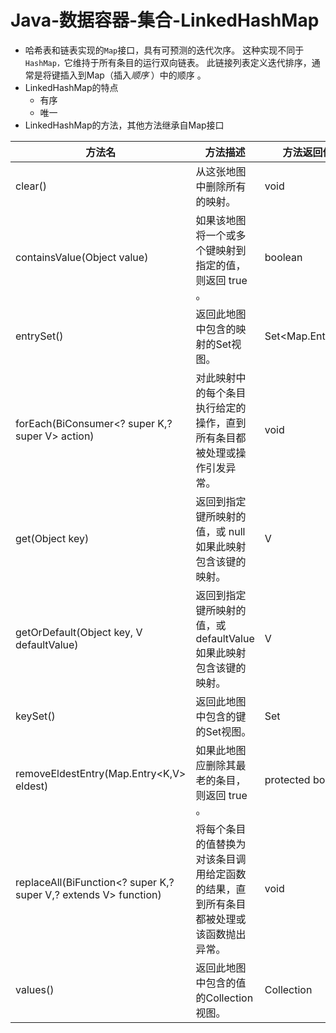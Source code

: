 # Java-数据容器-集合-LinkedHashMap

- 哈希表和链表实现的`Map`接口，具有可预测的迭代次序。  这种实现不同于`HashMap，`它维持于所有条目的运行双向链表。  此链接列表定义迭代排序，通常是将键插入到Map（插入*顺序* ）中的顺序 。  
- LinkedHashMap的特点
  - 有序
  - 唯一
- LinkedHashMap的方法，其他方法继承自Map接口

| 方法名                                                       | 方法描述                                                     | 方法返回值类型      |
| ------------------------------------------------------------ | ------------------------------------------------------------ | ------------------- |
| clear()                                                      | 从这张地图中删除所有的映射。                                 | void                |
| containsValue(Object value)                                  | 如果该地图将一个或多个键映射到指定的值，则返回 true 。       | boolean             |
| entrySet()                                                   | 返回此地图中包含的映射的Set视图。                            | Set<Map.Entry<K,V>> |
| forEach(BiConsumer<?  super K,? super V> action)             | 对此映射中的每个条目执行给定的操作，直到所有条目都被处理或操作引发异常。 | void                |
| get(Object key)                                              | 返回到指定键所映射的值，或 null如果此映射包含该键的映射。    | V                   |
| getOrDefault(Object key,  V defaultValue)                    | 返回到指定键所映射的值，或 defaultValue如果此映射包含该键的映射。 | V                   |
| keySet()                                                     | 返回此地图中包含的键的Set视图。                              | Set<K>              |
| removeEldestEntry(Map.Entry<K,V> eldest)                     | 如果此地图应删除其最老的条目，则返回 true 。                 | protected boolean   |
| replaceAll(BiFunction<?  super K,? super V,? extends V> function) | 将每个条目的值替换为对该条目调用给定函数的结果，直到所有条目都被处理或该函数抛出异常。 | void                |
| values()                                                     | 返回此地图中包含的值的Collection视图。                       | Collection<V>       |